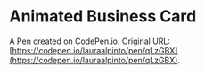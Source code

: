 # Animated Business Card

A Pen created on CodePen.io. Original URL: [https://codepen.io/lauraalpinto/pen/qLzGBX](https://codepen.io/lauraalpinto/pen/qLzGBX).


